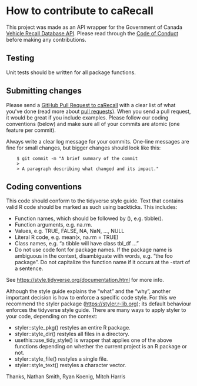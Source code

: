 # How to contribute to caRecall

This project was made as an API wrapper for the Government of Canada [Vehicle Recall Database API](https://tc.api.canada.ca/en/detail?api=VRDB). Please read through the [Code of Conduct](https://github.com/WraySmith/caRecall/blob/setup_contributions/CODE_OF_CONDUCT.md) before making any contributions.

## Testing

Unit tests should be written for all package functions.

## Submitting changes

Please send a [GitHub Pull Request to caRecall](https://github.com/WraySmith/caRecall/pull/new/master) with a clear list of what you've done (read more about [pull requests](https://docs.github.com/en/github/collaborating-with-issues-and-pull-requests/about-pull-requests)). When you send a pull request, it would be great if you include examples. Please follow our coding conventions (below) and make sure all of your commits are atomic (one feature per commit).

Always write a clear log message for your commits. One-line messages are fine for small changes, but bigger changes should look like this:
```
    $ git commit -m "A brief summary of the commit
    > 
    > A paragraph describing what changed and its impact."
```
## Coding conventions

This code should conform to the tidyverse style guide.
Text that contains valid R code should be marked as such using backticks. This includes:

- Function names, which should be followed by (), e.g. tibble().
- Function arguments, e.g. na.rm.
- Values, e.g. TRUE, FALSE, NA, NaN, ..., NULL
- Literal R code, e.g. mean(x, na.rm = TRUE)
- Class names, e.g. “a tibble will have class tbl_df …”
- Do not use code font for package names. If the package name is ambiguous in the context, disambiguate with words, e.g. “the foo package”. Do not capitalize the function name if it occurs at the -start of a sentence.

See https://style.tidyverse.org/documentation.html for more info.

Although the style guide explains the “what” and the “why”, another important decision is how to enforce a specific code style. For this we recommend the styler package (https://styler.r-lib.org); its default behaviour enforces the tidyverse style guide. There are many ways to apply styler to your code, depending on the context:

- styler::style_pkg() restyles an entire R package.
- styler::style_dir() restyles all files in a directory.
- usethis::use_tidy_style() is wrapper that applies one of the above functions depending on whether the current project is an R package or not.
- styler::style_file() restyles a single file.
- styler::style_text() restyles a character vector.


Thanks,
Nathan Smith, Ryan Koenig, Mitch Harris